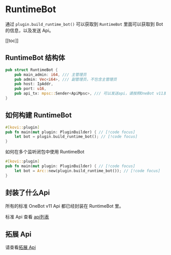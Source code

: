 # RuntimeBot

通过 `plugin.build_runtime_bot()` 可以获取到 `RuntimeBot` 里面可以获取到 Bot 的信息，以及发送 Api。

[[toc]]

## RuntimeBot 结构体

```rust
pub struct RuntimeBot {
    pub main_admin: i64, /// 主管理员
    pub admin: Vec<i64>, /// 副管理员，不包含主管理员
    pub host: IpAddr,
    pub port: u16,
    pub api_tx: mpsc::Sender<ApiMpsc>, /// 可以发送api，请按照OneBot v11发送api，不然会失败
}
```

## 如何构建 RuntimeBot

```rust
#[kovi::plugin]
pub fn main(mut plugin: PluginBuilder) { // [!code focus]
    let bot = plugin.build_runtime_bot(); // [!code focus]
}
```

如何在多个监听闭包中使用 RuntimeBot

```rust
#[kovi::plugin]
pub fn main(mut plugin: PluginBuilder) { // [!code focus]
    let bot = Arc::new(plugin.build_runtime_bot()); // [!code focus]
}
```

## 封装了什么Api

所有的标准 OneBot v11 Api 都已经封装在 RuntimeBot 里。

标准 Api 查看 [api列表](/plugin/api)


## 拓展 Api

请查看[拓展 Api](/plugin/api#拓展-api)




